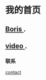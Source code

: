 #  我的首页

## [ Boris ](https://www.xushibo.cn/).

## [ video ](https://v.xushibo.cn/).

### 联系 

 [contact ](https://github.com/xushibo/xushibo.github.io)
 
 
